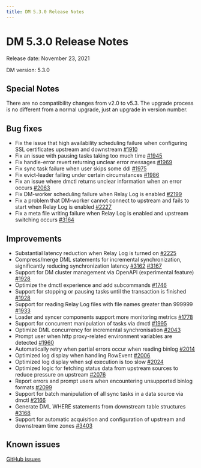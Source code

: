 ```yaml
---
title: DM 5.3.0 Release Notes
---
```


# DM 5.3.0 Release Notes

Release date: November 23, 2021

DM version: 5.3.0

## Special Notes

There are no compatibility changes from v2.0 to v5.3. The upgrade process is no different from a normal upgrade, just an upgrade in version number.

## Bug fixes

- Fix the issue that high availability scheduling failure when configuring SSL certificates upstream and downstream [#1910](https://github.com/pingcap/dm/pull/1910)
- Fix an issue with pausing tasks taking too much time [#1945](https://github.com/pingcap/dm/pull/1954)
- Fix handle-error revert returning unclear error messages [#1969](https://github.com/pingcap/dm/pull/1969)
- Fix sync task failure when user skips some ddl [#1975](https://github.com/pingcap/dm/pull/1975)
- Fix evict-leader failing under certain circumstances [#1986](https://github.com/pingcap/dm/pull/1986)
- Fix an issue where dmctl returns unclear information when an error occurs [#2063](https://github.com/pingcap/dm/pull/2063)
- Fix DM-worker scheduling failure when Relay Log is enabled [#2199](https://github.com/pingcap/dm/pull/2219)
- Fix a problem that DM-worker cannot connect to upstream and fails to start when Relay Log is enabled [#2227](https://github.com/pingcap/dm/pull/2227)
- Fix a meta file writing failure when Relay Log is enabled and upstream switching occurs [#3164](https://github.com/pingcap/ticdc/pull/3164)

## Improvements

- Substantial latency reduction when Relay Log is turned on [#2225](https://github.com/pingcap/dm/pull/2225)
- Compress/merge DML statements for incremental synchronization, significantly reducing synchronization latency [#3162](https://github.com/pingcap/ticdc/pull/3162) [#3167](https://github.com/pingcap/ticdc/pull/3167)
- Support for DM cluster management via OpenAPI (experimental feature) [#1928](https://github.com/pingcap/dm/issues/1982)
- Optimize the dmctl experience and add subcommands [#1746](https://github.com/pingcap/dm/pull/1746)
- Support for stopping or pausing tasks until the transaction is finished [#1928](https://github.com/pingcap/dm/pull/1928)
- Support for reading Relay Log files with file names greater than 999999 [#1933](https://github.com/pingcap/dm/pull/1933)
- Loader and syncer components support more monitoring metrics [#1778](https://github.com/pingcap/dm/pull/1778)
- Support for concurrent manipulation of tasks via dmctl [#1995](https://github.com/pingcap/dm/pull/1955)
- Optimize DML concurrency for incremental synchronisation [#2043](https://github.com/pingcap/dm/pull/2043)
- Prompt user when http proxy-related environment variables are detected [#1960](https://github.com/pingcap/dm/pull/1960)
- Automatically retry when partial errors occur when reading binlog [#2014](https://github.com/pingcap/dm/pull/2014)
- Optimized log display when handling RowEvent [#2006](https://github.com/pingcap/dm/pull/2006)
- Optimized log display when sql execution is too slow [#2024](https://github.com/pingcap/dm/pull/2024)
- Optimized logic for fetching status data from upstream sources to reduce pressure on upstream [#2076](https://github.com/pingcap/dm/pull/2076)
- Report errors and prompt users when encountering unsupported binlog formats [#2099](https://github.com/pingcap/dm/pull/2099)
- Support for batch manipulation of all sync tasks in a data source via dmctl [#2166](https://github.com/pingcap/dm/pull/2166)
- Generate DML WHERE statements from downstream table structures [#3168](https://github.com/pingcap/ticdc/pull/3168)
- Support for automatic acquisition and configuration of upstream and downstream time zones [#3403](https://github.com/pingcap/ticdc/pull/3403)

## Known issues

[GitHub issues](https://github.com/pingcap/ticdc/issues?q=is%3Aissue+is%3Aopen+label%3Atype%2Fbug+label%3Aarea%2Fdm)
